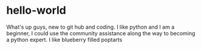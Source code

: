# hello-world
What's up guys, new to git hub and coding. I like python and I am a beginner, I could use the community assistance along the way to becoming a python expert. 
I like blueberry filled poptarts 
